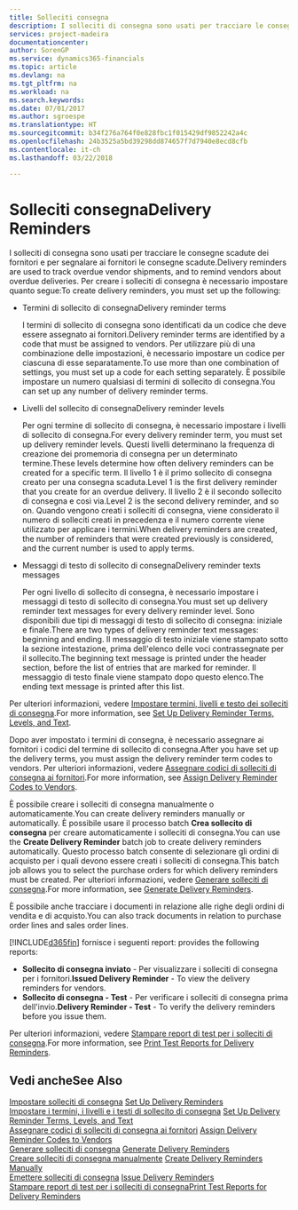 ```yaml
---
title: Solleciti consegna
description: I solleciti di consegna sono usati per tracciare le consegne scadute dei fornitori e per segnalare ai fornitori le consegne scadute.
services: project-madeira
documentationcenter: 
author: SorenGP
ms.service: dynamics365-financials
ms.topic: article
ms.devlang: na
ms.tgt_pltfrm: na
ms.workload: na
ms.search.keywords: 
ms.date: 07/01/2017
ms.author: sgroespe
ms.translationtype: HT
ms.sourcegitcommit: b34f276a764f0e828fbc1f015429df9852242a4c
ms.openlocfilehash: 24b3525a5bd39298dd874657f7d7940e8ecd8cfb
ms.contentlocale: it-ch
ms.lasthandoff: 03/22/2018

---
```

# <a name="delivery-reminders"></a><span data-ttu-id="cf19d-103">Solleciti consegna</span><span class="sxs-lookup"><span data-stu-id="cf19d-103">Delivery Reminders</span></span>
<span data-ttu-id="cf19d-104">I solleciti di consegna sono usati per tracciare le consegne scadute dei fornitori e per segnalare ai fornitori le consegne scadute.</span><span class="sxs-lookup"><span data-stu-id="cf19d-104">Delivery reminders are used to track overdue vendor shipments, and to remind vendors about overdue deliveries.</span></span> <span data-ttu-id="cf19d-105">Per creare i solleciti di consegna è necessario impostare quanto segue:</span><span class="sxs-lookup"><span data-stu-id="cf19d-105">To create delivery reminders, you must set up the following:</span></span>  

- <span data-ttu-id="cf19d-106">Termini di sollecito di consegna</span><span class="sxs-lookup"><span data-stu-id="cf19d-106">Delivery reminder terms</span></span>  

    <span data-ttu-id="cf19d-107">I termini di sollecito di consegna sono identificati da un codice che deve essere assegnato ai fornitori.</span><span class="sxs-lookup"><span data-stu-id="cf19d-107">Delivery reminder terms are identified by a code that must be assigned to vendors.</span></span> <span data-ttu-id="cf19d-108">Per utilizzare più di una combinazione delle impostazioni, è necessario impostare un codice per ciascuna di esse separatamente.</span><span class="sxs-lookup"><span data-stu-id="cf19d-108">To use more than one combination of settings, you must set up a code for each setting separately.</span></span> <span data-ttu-id="cf19d-109">È possibile impostare un numero qualsiasi di termini di sollecito di consegna.</span><span class="sxs-lookup"><span data-stu-id="cf19d-109">You can set up any number of delivery reminder terms.</span></span>  

- <span data-ttu-id="cf19d-110">Livelli del sollecito di consegna</span><span class="sxs-lookup"><span data-stu-id="cf19d-110">Delivery reminder levels</span></span>  

    <span data-ttu-id="cf19d-111">Per ogni termine di sollecito di consegna, è necessario impostare i livelli di sollecito di consegna.</span><span class="sxs-lookup"><span data-stu-id="cf19d-111">For every delivery reminder term, you must set up delivery reminder levels.</span></span> <span data-ttu-id="cf19d-112">Questi livelli determinano la frequenza di creazione dei promemoria di consegna per un determinato termine.</span><span class="sxs-lookup"><span data-stu-id="cf19d-112">These levels determine how often delivery reminders can be created for a specific term.</span></span> <span data-ttu-id="cf19d-113">Il livello 1 è il primo sollecito di consegna creato per una consegna scaduta.</span><span class="sxs-lookup"><span data-stu-id="cf19d-113">Level 1 is the first delivery reminder that you create for an overdue delivery.</span></span> <span data-ttu-id="cf19d-114">Il livello 2 è il secondo sollecito di consegna e così via.</span><span class="sxs-lookup"><span data-stu-id="cf19d-114">Level 2 is the second delivery reminder, and so on.</span></span> <span data-ttu-id="cf19d-115">Quando vengono creati i solleciti di consegna, viene considerato il numero di solleciti creati in precedenza e il numero corrente viene utilizzato per applicare i termini.</span><span class="sxs-lookup"><span data-stu-id="cf19d-115">When delivery reminders are created, the number of reminders that were created previously is considered, and the current number is used to apply terms.</span></span>  

- <span data-ttu-id="cf19d-116">Messaggi di testo di sollecito di consegna</span><span class="sxs-lookup"><span data-stu-id="cf19d-116">Delivery reminder texts messages</span></span>  

    <span data-ttu-id="cf19d-117">Per ogni livello di sollecito di consegna, è necessario impostare i messaggi di testo di sollecito di consegna.</span><span class="sxs-lookup"><span data-stu-id="cf19d-117">You must set up delivery reminder text messages for every delivery reminder level.</span></span> <span data-ttu-id="cf19d-118">Sono disponibili due tipi di messaggi di testo di sollecito di consegna: iniziale e finale.</span><span class="sxs-lookup"><span data-stu-id="cf19d-118">There are two types of delivery reminder text messages: beginning and ending.</span></span> <span data-ttu-id="cf19d-119">Il messaggio di testo iniziale viene stampato sotto la sezione intestazione, prima dell'elenco delle voci contrassegnate per il sollecito.</span><span class="sxs-lookup"><span data-stu-id="cf19d-119">The beginning text message is printed under the header section, before the list of entries that are marked for reminder.</span></span> <span data-ttu-id="cf19d-120">Il messaggio di testo finale viene stampato dopo questo elenco.</span><span class="sxs-lookup"><span data-stu-id="cf19d-120">The ending text message is printed after this list.</span></span>  

<span data-ttu-id="cf19d-121">Per ulteriori informazioni, vedere [Impostare termini, livelli e testo dei solleciti di consegna](how-to-set-up-delivery-reminder-terms-levels-and-text.md).</span><span class="sxs-lookup"><span data-stu-id="cf19d-121">For more information, see [Set Up Delivery Reminder Terms, Levels, and Text](how-to-set-up-delivery-reminder-terms-levels-and-text.md).</span></span>  

<span data-ttu-id="cf19d-122">Dopo aver impostato i termini di consegna, è necessario assegnare ai fornitori i codici del termine di sollecito di consegna.</span><span class="sxs-lookup"><span data-stu-id="cf19d-122">After you have set up the delivery terms, you must assign the delivery reminder term codes to vendors.</span></span> <span data-ttu-id="cf19d-123">Per ulteriori informazioni, vedere [Assegnare codici di solleciti di consegna ai fornitori](how-to-assign-delivery-reminder-codes-to-vendors.md).</span><span class="sxs-lookup"><span data-stu-id="cf19d-123">For more information, see [Assign Delivery Reminder Codes to Vendors](how-to-assign-delivery-reminder-codes-to-vendors.md).</span></span>  

<span data-ttu-id="cf19d-124">È possibile creare i solleciti di consegna manualmente o automaticamente.</span><span class="sxs-lookup"><span data-stu-id="cf19d-124">You can create delivery reminders manually or automatically.</span></span> <span data-ttu-id="cf19d-125">È possibile usare il processo batch **Crea sollecito di consegna** per creare automaticamente i solleciti di consegna.</span><span class="sxs-lookup"><span data-stu-id="cf19d-125">You can use the **Create Delivery Reminder** batch job to create delivery reminders automatically.</span></span> <span data-ttu-id="cf19d-126">Questo processo batch consente di selezionare gli ordini di acquisto per i quali devono essere creati i solleciti di consegna.</span><span class="sxs-lookup"><span data-stu-id="cf19d-126">This batch job allows you to select the purchase orders for which delivery reminders must be created.</span></span> <span data-ttu-id="cf19d-127">Per ulteriori informazioni, vedere [Generare solleciti di consegna](how-to-issue-delivery-reminders.md).</span><span class="sxs-lookup"><span data-stu-id="cf19d-127">For more information, see [Generate Delivery Reminders](how-to-issue-delivery-reminders.md).</span></span>  

<span data-ttu-id="cf19d-128">È possibile anche tracciare i documenti in relazione alle righe degli ordini di vendita e di acquisto.</span><span class="sxs-lookup"><span data-stu-id="cf19d-128">You can also track documents in relation to purchase order lines and sales order lines.</span></span>  

[!INCLUDE[d365fin](../../includes/d365fin_md.md)]<span data-ttu-id="cf19d-129"> fornisce i seguenti report:</span><span class="sxs-lookup"><span data-stu-id="cf19d-129"> provides the following reports:</span></span>  

- <span data-ttu-id="cf19d-130">**Sollecito di consegna inviato** - Per visualizzare i solleciti di consegna per i fornitori.</span><span class="sxs-lookup"><span data-stu-id="cf19d-130">**Issued Delivery Reminder** - To view the delivery reminders for vendors.</span></span>  
- <span data-ttu-id="cf19d-131">**Sollecito di consegna - Test** - Per verificare i solleciti di consegna prima dell'invio.</span><span class="sxs-lookup"><span data-stu-id="cf19d-131">**Delivery Reminder - Test** - To verify the delivery reminders before you issue them.</span></span>  

<span data-ttu-id="cf19d-132">Per ulteriori informazioni, vedere [Stampare report di test per i solleciti di consegna](how-to-print-test-reports-for-delivery-reminders.md).</span><span class="sxs-lookup"><span data-stu-id="cf19d-132">For more information, see [Print Test Reports for Delivery Reminders](how-to-print-test-reports-for-delivery-reminders.md).</span></span>  

## <a name="see-also"></a><span data-ttu-id="cf19d-133">Vedi anche</span><span class="sxs-lookup"><span data-stu-id="cf19d-133">See Also</span></span>  
 <span data-ttu-id="cf19d-134">[Impostare solleciti di consegna](how-to-set-up-delivery-reminders.md) </span><span class="sxs-lookup"><span data-stu-id="cf19d-134">[Set Up Delivery Reminders](how-to-set-up-delivery-reminders.md) </span></span>  
 <span data-ttu-id="cf19d-135">[Impostare i termini, i livelli e i testi di sollecito di consegna](how-to-set-up-delivery-reminder-terms-levels-and-text.md) </span><span class="sxs-lookup"><span data-stu-id="cf19d-135">[Set Up Delivery Reminder Terms, Levels, and Text](how-to-set-up-delivery-reminder-terms-levels-and-text.md) </span></span>  
 <span data-ttu-id="cf19d-136">[Assegnare codici di solleciti di consegna ai fornitori](how-to-assign-delivery-reminder-codes-to-vendors.md) </span><span class="sxs-lookup"><span data-stu-id="cf19d-136">[Assign Delivery Reminder Codes to Vendors](how-to-assign-delivery-reminder-codes-to-vendors.md) </span></span>  
 <span data-ttu-id="cf19d-137">[Generare solleciti di consegna](how-to-generate-delivery-reminders.md) </span><span class="sxs-lookup"><span data-stu-id="cf19d-137">[Generate Delivery Reminders](how-to-generate-delivery-reminders.md) </span></span>  
 <span data-ttu-id="cf19d-138">[Creare solleciti di consegna manualmente](how-to-create-delivery-reminders-manually.md) </span><span class="sxs-lookup"><span data-stu-id="cf19d-138">[Create Delivery Reminders Manually](how-to-create-delivery-reminders-manually.md) </span></span>  
 <span data-ttu-id="cf19d-139">[Emettere solleciti di consegna](how-to-issue-delivery-reminders.md) </span><span class="sxs-lookup"><span data-stu-id="cf19d-139">[Issue Delivery Reminders](how-to-issue-delivery-reminders.md) </span></span>  
 [<span data-ttu-id="cf19d-140">Stampare report di test per i solleciti di consegna</span><span class="sxs-lookup"><span data-stu-id="cf19d-140">Print Test Reports for Delivery Reminders</span></span>](how-to-print-test-reports-for-delivery-reminders.md)

